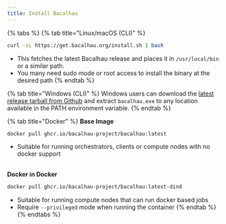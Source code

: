 ```yaml
---
title: Install Bacalhau
---
```


{% tabs %}
{% tab title="Linux/macOS (CLI)" %}
```bash
curl -sL https://get.bacalhau.org/install.sh | bash
```

* This fetches the latest Bacalhau release and places it in `/usr/local/bin` or a similar path.
* You many need sudo mode or root access to install the binary at the desired path
{% endtab %}

{% tab title="Windows (CLI)" %}
Windows users can download the [latest release tarball from Github](https://github.com/bacalhau-project/bacalhau/releases) and extract `bacalhau.exe` to any location available in the PATH environment variable.
{% endtab %}

{% tab title="Docker" %}
**Base Image**

```bash
docker pull ghcr.io/bacalhau-project/bacalhau:latest
```

* Suitable for running orchestrators, clients or compute nodes with no docker support

\
**Docker in Docker**

```bash
docker pull ghcr.io/bacalhau-project/bacalhau:latest-dind
```

* Suitable for running compute nodes that can run docker based jobs
* Require `--privileged` mode when running the container
{% endtab %}
{% endtabs %}
